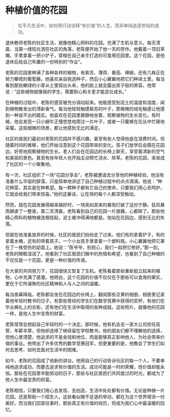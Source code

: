 # 种植价值的花园
> 在平凡生活中，如何用行动诠释“有价值”的人生，而非单纯追逐世俗的成功。

退休教师老陈的社区生活，就像他精心照料的花园，充满了生机与意义。每天清晨，当第一缕阳光洒在社区的角落，老陈便开始了他一天的劳作。他戴着一顶旧草帽，手里拿着一把小铲子，穿梭在自己亲手打造的可食用花园里。这个花园，是他退休后给自己布置的一份特别的“作业”。

老陈的花园里种满了各种各样的植物，有紫苏、薄荷、番茄、辣椒，还有几株正在努力攀爬的葡萄藤。他喜欢亲自挑选种子，然后小心翼翼地把它们种进土里。每当看到那些嫩绿的小芽从土里探出头来，他的脸上就会露出孩子般的笑容。他常说：“这些植物就像我的学生，需要耐心和关爱才能茁壮成长。”

在种植的过程中，老陈的感官被充分调动起来。他能感受到泥土的温度和湿度，闻到植物散发出的清新香气。每当他轻轻触摸紫苏的叶子，那微微的绒毛触感让他感到一种说不出的踏实。他喜欢在花园里静静地坐着，观察植物的生长变化。有时候，他会发现一只小蜗牛正慢悠悠地爬过一片叶子，或者一只蜜蜂在花丛中忙碌地采蜜。这些细微的场景，都让他感到无比的满足。

社区的居民们最初对老陈的花园并不感兴趣，甚至有些人觉得他是在浪费时间。但随着时间的推移，他们开始注意到这个花园带来的变化。孩子们放学后会围在花园边，好奇地观察植物的生长。老人们会在花园边的长椅上聊天，享受着清新的空气和美丽的景色。甚至有些年轻人也开始主动帮忙浇水、除草。老陈的花园，渐渐成了社区的一个小聚集地。

有一次，社区组织了一场“花园分享会”，老陈被邀请去分享他的种植经验。他没有准备什么华丽的辞藻，只是简单地讲述了自己种植过程中的点点滴滴。他说：“种花种菜，其实是在种希望。每一颗种子都有它自己的使命，只要我们用心去呵护，它就会给我们带来惊喜。”他的这番话，让在场的每个人都深受触动。

然而，就在花园发展得越来越好时，一场突如其来的暴雨打破了这份宁静。狂风暴雨肆虐了一整夜，第二天清晨，老陈看到自己的花园一片狼藉，心都碎了。那些他精心照料的植物被连根拔起，泥土被冲得满地都是。他站在花园边，感到无比的失落。

但就在他准备放弃的时候，社区的居民们纷纷走了过来。他们有的拿着铲子，有的拿着水桶，还有的带着孩子。一个小女孩手里拿着一个塑料瓶，小心翼翼地把它罩在了一株受伤的幼苗上。她说：“陈爷爷，别担心，我们一起把它修好。”那一刻，老陈的眼眶湿润了。他看到了社区居民们眼中的热情和希望，也看到了自己种植的不仅仅是一个花园，更是一种价值的传递。

在大家的共同努力下，花园很快又恢复了生机。老陈看着那些重新挺立起来的植物，心中充满了感激。他明白，这个花园的价值不仅仅在于那些可以食用的果实，更在于它所凝聚的社区精神和人与人之间的温暖。

每当夜幕降临，老陈都会坐在花园边的长椅上，翻阅那些泛黄的相册。相册里记录着他年轻时教书的日子，有那些曾经的学生们在数学竞赛中获得的奖杯，有他们在毕业典礼上的合影，还有他们在生活中取得的各种成就。这些照片，就像他的花园一样，是他人生中宝贵的财富。

老陈常常会想起自己年轻时的一个决定。那时候，他有机会去一家大公司担任高管，年薪丰厚，但他却选择了继续留在学校教书。他的朋友们都不理解他的选择，但他心里清楚，他追求的不是金钱和地位，而是能够真正影响他人、为社会带来价值的事业。他带出了许多优秀的数学竞赛冠军，但更重要的是，他教会了学生们如何去思考、如何去面对生活中的困难。

如今，老陈的花园成了他新的讲台。他用自己的行动告诉社区的每一个人，不要单纯地追求成功，而要去追求有价值的生活。成功可能是一时的荣耀，但价值却能永恒。那些在花园里辛勤劳动的日子，那些与社区居民们共同度过的时光，都成为了他人生中最宝贵的财富。

老陈相信，只要我们用心去发现、去创造，生活中处处都有价值。无论是种植一片花园，还是帮助一个陌生人，这些看似微不足道的举动，都在为这个世界增添一份美好。而当我们回首往事时，那些真正有价值的经历，将成为我们心中最温暖的回忆。